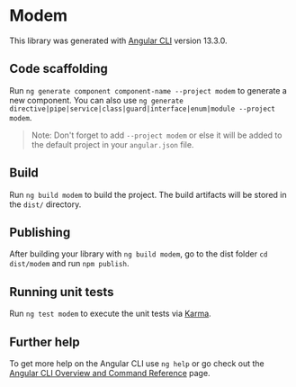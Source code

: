 # Modem

This library was generated with [Angular CLI](https://github.com/angular/angular-cli) version 13.3.0.

## Code scaffolding

Run `ng generate component component-name --project modem` to generate a new component. You can also use `ng generate directive|pipe|service|class|guard|interface|enum|module --project modem`.
> Note: Don't forget to add `--project modem` or else it will be added to the default project in your `angular.json` file. 

## Build

Run `ng build modem` to build the project. The build artifacts will be stored in the `dist/` directory.

## Publishing

After building your library with `ng build modem`, go to the dist folder `cd dist/modem` and run `npm publish`.

## Running unit tests

Run `ng test modem` to execute the unit tests via [Karma](https://karma-runner.github.io).

## Further help

To get more help on the Angular CLI use `ng help` or go check out the [Angular CLI Overview and Command Reference](https://angular.io/cli) page.
